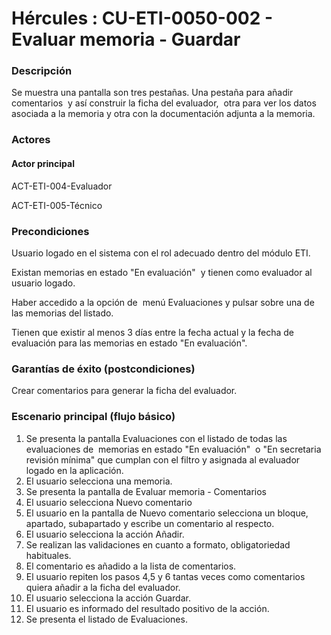 # Hércules : CU\-ETI\-0050\-002 \- Evaluar memoria \- Guardar



### Descripción

Se muestra una pantalla son tres pestañas. Una pestaña para añadir comentarios  y así construir la ficha del evaluador,  otra para ver los datos asociada a la memoria y otra con la documentación adjunta a la memoria.

### Actores

#### Actor principal

ACT\-ETI\-004\-Evaluador

ACT\-ETI\-005\-Técnico

### Precondiciones

Usuario logado en el sistema con el rol adecuado dentro del módulo ETI.

Existan memorias en estado "En evaluación"  y tienen como evaluador al usuario logado.

Haber accedido a la opción de  menú Evaluaciones y pulsar sobre una de las memorias del listado.

Tienen que existir al menos 3 días entre la fecha actual y la fecha de evaluación para las memorias en estado "En evaluación".

### Garantías de éxito (postcondiciones)

Crear comentarios para generar la ficha del evaluador.

### Escenario principal (flujo básico)

1. Se presenta la pantalla Evaluaciones con el listado de todas las evaluaciones de  memorias en estado "En evaluación"  o "En secretaria revisión mínima" que cumplan con el filtro y asignada al evaluador logado en la aplicación.
2. El usuario selecciona una memoria.
3. Se presenta la pantalla de Evaluar memoria \- Comentarios
4. El usuario selecciona Nuevo comentario
5. El usuario en la pantalla de Nuevo comentario selecciona un bloque, apartado, subapartado y escribe un comentario al respecto.
6. El usuario selecciona la acción Añadir.
7. Se realizan las validaciones en cuanto a formato, obligatoriedad habituales.
8. El comentario es añadido a la lista de comentarios.
9. El usuario repiten los pasos 4,5 y 6 tantas veces como comentarios quiera añadir a la ficha del evaluador.
10. El usuario selecciona la acción Guardar.
11. El usuario es informado del resultado positivo de la acción.
12. Se presenta el listado de Evaluaciones.




